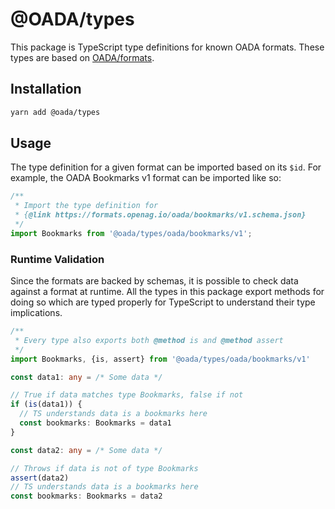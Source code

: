 # @OADA/types

This package is TypeScript type definitions for known OADA formats. These types
are based on [OADA/formats](https://github.com/OADA/formats).

## Installation

```sh
yarn add @oada/types
```

## Usage

The type definition for a given format can be imported based on its `$id`. For
example, the OADA Bookmarks v1 format can be imported like so:

```ts
/**
 * Import the type definition for
 * {@link https://formats.openag.io/oada/bookmarks/v1.schema.json}
 */
import Bookmarks from '@oada/types/oada/bookmarks/v1';
```

### Runtime Validation

Since the formats are backed by schemas, it is possible to check data against a
format at runtime. All the types in this package export methods for doing so
which are typed properly for TypeScript to understand their type implications.

```ts
/**
 * Every type also exports both @method is and @method assert
 */
import Bookmarks, {is, assert} from '@oada/types/oada/bookmarks/v1'

const data1: any = /* Some data */

// True if data matches type Bookmarks, false if not
if (is(data1)) {
  // TS understands data is a bookmarks here
  const bookmarks: Bookmarks = data1
}

const data2: any = /* Some data */

// Throws if data is not of type Bookmarks
assert(data2)
// TS understands data is a bookmarks here
const bookmarks: Bookmarks = data2
```
